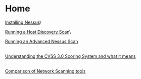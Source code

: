 # Home

[Installing Nessus](installing-nessus.md)\


[Running a Host Discovery Scan](running-a-host-discovery-scan.md)\


[Running an Advanced Nessus Scan](running-an-advanced-nessus-scan.md)

\
[Understanding the CVSS 3.0 Scoring System and what it means](understanding-cvss-scoring.md)

\
[Comparison of Network Scanning tools](comparisons-of-network-scanning-tools.md)
